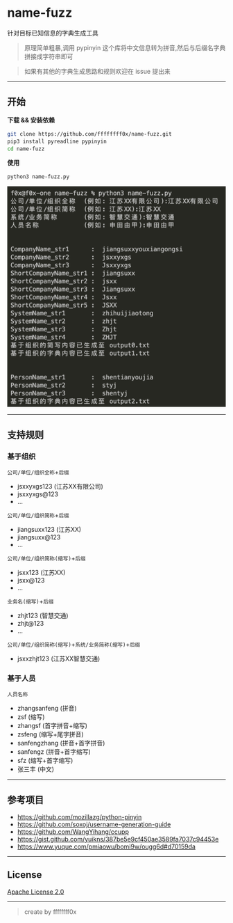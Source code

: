 # name-fuzz

针对目标已知信息的字典生成工具

> 原理简单粗暴,调用 pypinyin 这个库将中文信息转为拼音,然后与后缀名字典拼接成字符串即可

> 如果有其他的字典生成思路和规则欢迎在 issue 提出来

---

## 开始

**下载 && 安装依赖**
```bash
git clone https://github.com/ffffffff0x/name-fuzz.git
pip3 install pyreadline pypinyin
cd name-fuzz
```

**使用**
```bash
python3 name-fuzz.py
```

![](./assets/img/1.png)

---

## 支持规则

### 基于组织

`公司/单位/组织全称`+`后缀`
- jsxxyxgs123 (江苏XX有限公司)
- jsxxyxgs@123
- ...

`公司/单位/组织简称`+`后缀`
- jiangsuxx123 (江苏XX)
- jiangsuxx@123
- ...

`公司/单位/组织简称(缩写)`+`后缀`
- jsxx123 (江苏XX)
- jsxx@123
- ...

`业务名(缩写)`+`后缀`
- zhjt123 (智慧交通)
- zhjt@123
- ...

`公司/单位/组织简称(缩写)`+`系统/业务简称(缩写)`+`后缀`
- jsxxzhjt123 (江苏XX智慧交通)

### 基于人员

`人员名称`
- zhangsanfeng (拼音)
- zsf (缩写)
- zhangsf (首字拼音+缩写)
- zsfeng (缩写+尾字拼音)
- sanfengzhang (拼音+首字拼音)
- sanfengz (拼音+首字缩写)
- sfz (缩写+首字缩写)
- 张三丰 (中文)

---

## 参考项目

- https://github.com/mozillazg/python-pinyin
- https://github.com/soxoj/username-generation-guide
- https://github.com/WangYihang/ccupp
- https://gist.github.com/yuikns/387be5e9cf450ae3589fa7037c94453e
- https://www.yuque.com/pmiaowu/bomi9w/ougg6d#d70159da

---

## License

[Apache License 2.0](https://github.com/ffffffff0x/name-fuzz/blob/main/LICENSE)

---

> create by ffffffff0x
